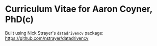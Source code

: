 # Curriculum Vitae for Aaron Coyner, PhD(c)

Built using Nick Strayer's `datadrivencv` package: https://github.com/nstrayer/datadrivencv

